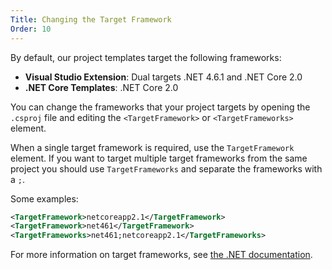 ```yaml
---
Title: Changing the Target Framework
Order: 10
---
```

By default, our project templates target the following frameworks:

- **Visual Studio Extension**: Dual targets .NET 4.6.1 and .NET Core 2.0
- **.NET Core Templates**: .NET Core 2.0

You can change the frameworks that your project targets by opening the `.csproj` file and editing
the `<TargetFramework>` or `<TargetFrameworks>` element.

When a single target framework is required, use the `TargetFramework` element. If you want to target
multiple target frameworks from the same project you should use `TargetFrameworks` and separate the
frameworks with a `;`.

Some examples:

```xml
<TargetFramework>netcoreapp2.1</TargetFramework>
<TargetFramework>net461</TargetFramework>
<TargetFrameworks>net461;netcoreapp2.1</TargetFrameworks>
```

For more information on target frameworks, see [the .NET documentation](https://docs.microsoft.com/en-us/dotnet/standard/frameworks).
